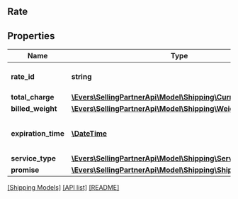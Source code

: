 ## Rate

## Properties

Name | Type | Description | Notes
------------ | ------------- | ------------- | -------------
**rate_id** | **string** | An identifier for the rate. | [optional]
**total_charge** | [**\Evers\SellingPartnerApi\Model\Shipping\Currency**](Currency.md) |  | [optional]
**billed_weight** | [**\Evers\SellingPartnerApi\Model\Shipping\Weight**](Weight.md) |  | [optional]
**expiration_time** | [**\DateTime**](\DateTime.md) | The time after which the offering will expire. | [optional]
**service_type** | [**\Evers\SellingPartnerApi\Model\Shipping\ServiceType**](ServiceType.md) |  | [optional]
**promise** | [**\Evers\SellingPartnerApi\Model\Shipping\ShippingPromiseSet**](ShippingPromiseSet.md) |  | [optional]

[[Shipping Models]](../) [[API list]](../../Api) [[README]](../../../README.md)
